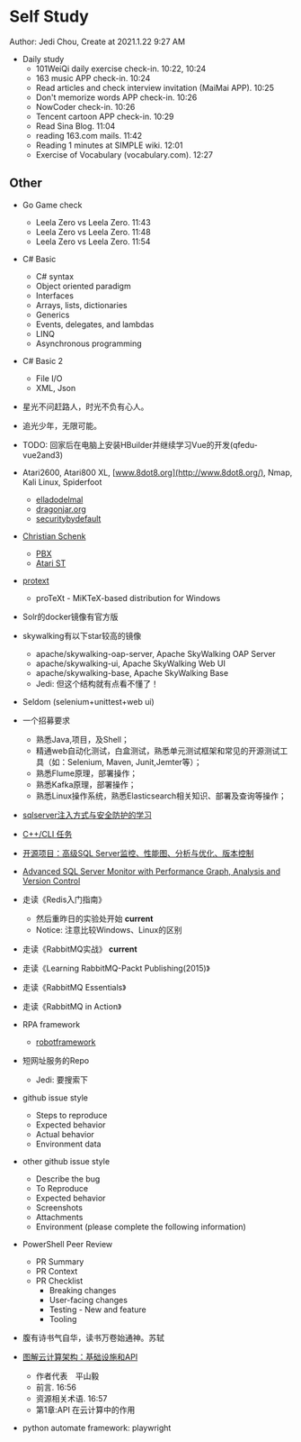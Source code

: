 # Self Study

Author: Jedi Chou, Create at 2021.1.22 9:27 AM

* Daily study
  * 101WeiQi daily exercise check-in. 10:22, 10:24
  * 163 music APP check-in. 10:24
  * Read articles and check interview invitation (MaiMai APP). 10:25
  * Don't memorize words APP check-in. 10:26
  * NowCoder check-in. 10:26
  * Tencent cartoon APP check-in. 10:29
  * Read Sina Blog. 11:04
  * reading 163.com mails. 11:42
  * Reading 1 minutes at SIMPLE wiki. 12:01
  * Exercise of Vocabulary (vocabulary.com). 12:27

## Other

* Go Game check
  * Leela Zero vs Leela Zero. 11:43
  * Leela Zero vs Leela Zero. 11:48
  * Leela Zero vs Leela Zero. 11:54

* C# Basic
  * C# syntax
  * Object oriented paradigm
  * Interfaces
  * Arrays, lists, dictionaries
  * Generics
  * Events, delegates, and lambdas
  * LINQ
  * Asynchronous programming

* C# Basic 2
  * File I/O
  * XML, Json

* 星光不问赶路人，时光不负有心人。
* 追光少年，无限可能。
* TODO: 回家后在电脑上安装HBuilder并继续学习Vue的开发(qfedu-vue2and3)
* Atari2600, Atari800 XL, [www.8dot8.org](http://www.8dot8.org/), Nmap, Kali Linux, Spiderfoot
  * [elladodelmal](http://www.elladodelmal.com/)
  * [dragonjar.org](http://www.dragonjar.org/)
  * [securitybydefault](http://www.securitybydefault.com/)
* [Christian Schenk](https://www.tug.org/interviews/schenk.html)
  * [PBX](https://baike.baidu.com/item/PBX/3737223)
  * [Atari ST](https://en.wikipedia.org/wiki/Atari_ST)
* [protext](https://www.tug.org/protext/)
  * proTeXt - MiKTeX-based distribution for Windows

* Solr的docker镜像有官方版
* skywalking有以下star较高的镜像
  * apache/skywalking-oap-server, Apache SkyWalking OAP Server
  * apache/skywalking-ui, Apache SkyWalking Web UI
  * apache/skywalking-base, Apache SkyWalking Base
  * Jedi: 但这个结构就有点看不懂了！
* Seldom (selenium+unittest+web ui)

* 一个招募要求
  * 熟悉Java,项目，及Shell；
  * 精通web自动化测试，白盒测试，熟悉单元测试框架和常见的开源测试工具（如：Selenium, Maven, Junit,Jemter等）；
  * 熟悉Flume原理，部署操作；
  * 熟悉Kafka原理，部署操作；
  * 熟悉Linux操作系统，熟悉Elasticsearch相关知识、部署及查询等操作；

* [sqlserver注入方式与安全防护的学习](https://www.cnblogs.com/chillsrc/archive/2008/12/10/1346054.html)
* [C++/CLI 任务](https://docs.microsoft.com/zh-cn/cpp/dotnet/cpp-cli-tasks?view=msvc-160)
* [开源项目：高级SQL Server监控、性能图、分析与优化、版本控制](https://www.cnblogs.com/unruledboy/archive/2011/12/05/SQLMon2.html)
* [Advanced SQL Server Monitor with Performance Graph, Analysis and Version Control](https://www.codeproject.com/Articles/293658/Advanced-SQL-Server-Monitor-with-Performance-Graph)

* 走读《Redis入门指南》
  * 然后重昨日的实验处开始 **current**
  * Notice: 注意比较Windows、Linux的区别

* 走读《RabbitMQ实战》 **current**
* 走读《Learning RabbitMQ-Packt Publishing(2015)》
* 走读《RabbitMQ Essentials》
* 走读《RabbitMQ in Action》

* RPA framework
  * [robotframework](https://github.com/robotframework/robotframework)

* 短网址服务的Repo
  * Jedi: 要搜索下

* github issue style
  * Steps to reproduce
  * Expected behavior
  * Actual behavior
  * Environment data

* other github issue style
  * Describe the bug
  * To Reproduce
  * Expected behavior
  * Screenshots
  * Attachments
  * Environment (please complete the following information)

* PowerShell Peer Review
  * PR Summary
  * PR Context
  * PR Checklist
    * Breaking changes
    * User-facing changes
    * Testing - New and feature
    * Tooling

* 腹有诗书气自华，读书万卷始通神。苏轼 ​
* [图解云计算架构：基础设施和API](https://www.ituring.com.cn/book/1853)
  * 作者代表　平山毅
  * 前言. 16:56
  * 资源相关术语. 16:57
  * 第1章:API 在云计算中的作用

* python automate framework: playwright

